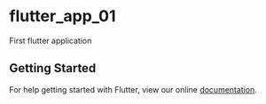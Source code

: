 # flutter_app_01

First flutter application

## Getting Started

For help getting started with Flutter, view our online
[documentation](https://flutter.io/).
